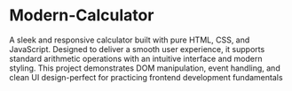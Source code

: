 # Modern-Calculator
A sleek and responsive calculator built with pure HTML, CSS, and JavaScript. Designed to deliver a smooth user experience, it supports standard arithmetic operations with an intuitive interface and modern styling. This project demonstrates DOM manipulation, event handling, and clean UI design-perfect for practicing frontend development fundamentals

